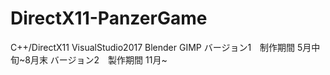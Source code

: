 # DirectX11-PanzerGame

C++/DirectX11
VisualStudio2017
Blender
GIMP
バージョン1　制作期間 5月中旬~8月末
バージョン2　製作期間 11月~
